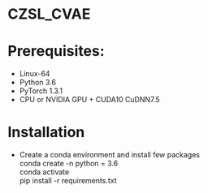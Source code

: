 # CZSL_CVAE


# Prerequisites:
- Linux-64
- Python 3.6
- PyTorch 1.3.1
- CPU or NVIDIA GPU + CUDA10 CuDNN7.5

# Installation
- Create a conda environment and install few packages\
  conda create -n <env name> python = 3.6\
  conda activate <env name>\
  pip install -r requirements.txt
  

